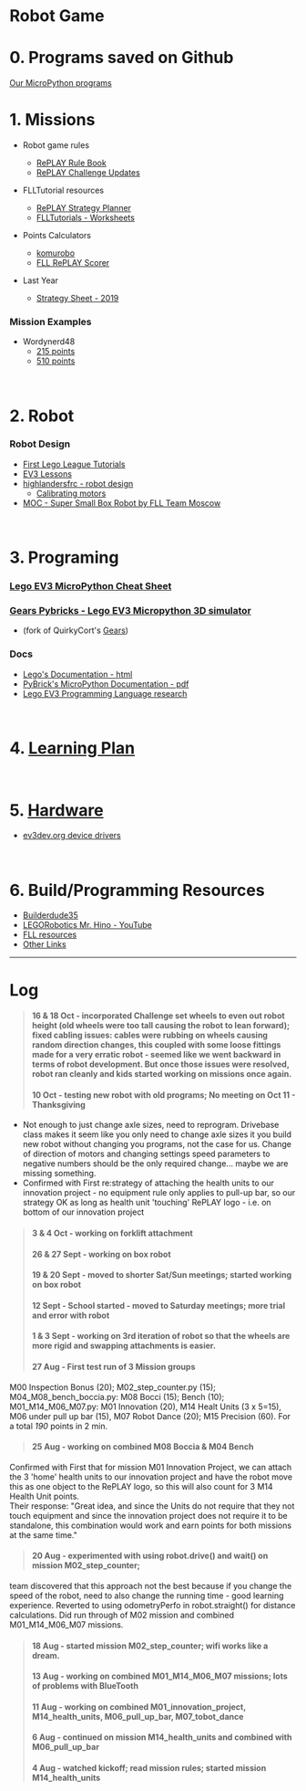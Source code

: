 # Robot Game

# 0. Programs saved on Github
[Our MicroPython programs](https://github.com/tobedetermined123/gamechangers/tree/master/programs)

# 1. Missions
* Robot game rules
  * [RePLAY Rule Book](https://firstinspiresst01.blob.core.windows.net/first-game-changers/fll-challenge/FLL-Challenge-RGR-Final-ONA.pdf)
  * [RePLAY Challenge Updates](https://firstinspiresst01.blob.core.windows.net/first-game-changers/fll-challenge/replay-challenge-updates.pdf)

* FLLTutorial resources
  * [RePLAY Strategy Planner](https://flltutorials.com/Resources/2020/drawplan/index.html)
  * [FLLTutorials - Worksheets](https://docs.google.com/presentation/d/1PnNn2YYXbGBRo8o1VmTJxActQOz501SqhTqJsjvCo5c/edit#slide=id.p10)

* Points Calculators
  * [komurobo](http://komurobo.com/projets/fll/replay/)
  * [FLL RePLAY Scorer](https://flltutorials.com/Resources/2020/scorer/index.html?lang=en)
  
* Last Year
  * [Strategy Sheet - 2019](CityShaperStrategySheet.pdf)

### Mission Examples

* Wordynerd48
  * [215 points](https://www.youtube.com/watch?v=2juRHtQFIrA)
  * [510 points](https://www.youtube.com/watch?v=BmS7GUrksZs)

<br/>

# 2. Robot
### Robot Design
* [First Lego League Tutorials](http://flltutorials.com/RobotGame.html)
* [EV3 Lessons](http://ev3lessons.com/en/RobotDesigns.html)
* [highlandersfrc - robot design](http://www.highlandersfrc.com/NewsEventPages/FLL%20Programming%20and%20Design.pdf)
  * [Calibrating motors](https://techbrick.com/techbrick/Lego/TechBrick/TechTips/NXTCalibration/)
* [MOC - Super Small Box Robot by FLL Team Moscow](https://rebrickable.com/mocs/MOC-10638/DLuders/super-small-box-robot-by-fll-team-moscow/#comments)

<br/>

# 3. Programing

### [Lego EV3 MicroPython Cheat Sheet](micropython.md)
### [Gears Pybricks - Lego EV3 Micropython 3D simulator](https://kendmaclean.github.io/gears_pybricks/public/) 
* (fork of QuirkyCort's [Gears](https://github.com/QuirkyCort/gears))

### Docs

* [Lego's Documentation - html](https://pybricks.github.io/ev3-micropython/index.html)
* [PyBrick's MicroPython Documentation - pdf](https://docs.pybricks.com/_/downloads/en/latest/pdf/)
* [Lego EV3 Programming Language research](AltProgLangs.md)

<br/>

# 4. [Learning Plan](learningPlan.md)

<br/>

# 5. [Hardware](hardware.md)
* [ev3dev.org device drivers](http://docs.ev3dev.org/projects/lego-linux-drivers/en/ev3dev-stretch/ev3.html)

<br/>

# 6. Build/Programming Resources
* [Builderdude35](https://www.youtube.com/channel/UCuXq-jiU0ANeBcF_Tvq1D7g)
* [LEGORobotics Mr. Hino - YouTube](https://www.youtube.com/channel/UCvuw_UluXNRPKhqK5GU8SrQ)
* [FLL resources](https://techbrick.com/fll-resources/fll2019)
* [Other Links](links.md)

--------
# Log
> #### 16 & 18 Oct - incorporated Challenge set wheels to even out robot height (old wheels were too tall causing the robot to lean forward); fixed cabling issues: cables were rubbing on wheels causing random direction changes, this coupled with some loose fittings made for a very erratic robot - seemed like we went backward in terms of robot development.  But once those issues were resolved, robot ran cleanly and kids started working on missions once again.
> #### 10 Oct - testing new robot with old programs; No meeting on Oct 11 - Thanksgiving
- Not enough to just change axle sizes, need to reprogram.  Drivebase class makes it seem like you only need to change axle sizes it you build new robot without changing you programs, not the case for us.  Change of direction of motors and changing settings speed parameters to negative numbers should  be the only required change... maybe we are missing something.
- Confirmed with First re:strategy of attaching the health units to our innovation project - no equipment rule only applies to pull-up bar, so our strategy OK as long as health unit 'touching'  RePLAY logo - i.e. on bottom of our innovation project 
> #### 3 & 4 Oct - working on forklift attachment
> #### 26 & 27 Sept - working on box robot
> #### 19 & 20 Sept - moved to shorter Sat/Sun meetings; started working on box robot
> #### 12 Sept - School started - moved to Saturday meetings; more trial and error with robot
> #### 1 & 3 Sept - working on 3rd iteration of robot so that the wheels are more rigid and swapping attachments is easier.
> #### 27 Aug - First test run of 3 Mission groups
M00 Inspection Bonus (20);
M02_step_counter.py (15);
M04_M08_bench_boccia.py: M08 Bocci (15); Bench (10);
M01_M14_M06_M07.py: M01 Innovation (20), M14 Healt Units (3 x 5=15), M06 under pull up bar (15), M07 Robot Dance (20);
M15 Precision (60).
For a total *190* points in 2 min.
> #### 25 Aug - working on combined M08 Boccia & M04 Bench
Confirmed with First that for mission M01 Innovation Project, we can attach the 3 'home' health units to our 
innovation project and have the robot move this as one object to the RePLAY logo, so this will also count for 
3 M14 Health Unit points.  
Their response: "Great idea, and since the Units do not require that they not touch equipment and since the 
innovation project does not require it to be standalone, this combination would work and earn points for both 
missions at the same time."
> #### 20 Aug - experimented with using robot.drive() and wait() on mission M02_step_counter; 
team discovered that this approach not the best because if you change the speed of the robot, need to also change the running time - good learning experience.  Reverted to using odometryPerfo in robot.straight() for distance calculations.  Did run through of M02 mission and combined M01_M14_M06_M07 missions.
> #### 18 Aug - started mission M02_step_counter; wifi works like a dream.
> #### 13 Aug - working on combined M01_M14_M06_M07 missions; lots of problems with BlueTooth
> #### 11 Aug - working on combined M01_innovation_project, M14_health_units, M06_pull_up_bar, M07_tobot_dance
> #### 6 Aug - continued on mission M14_health_units and combined with M06_pull_up_bar
> #### 4 Aug - watched kickoff; read mission rules; started mission M14_health_units 
